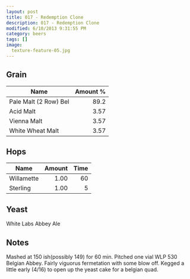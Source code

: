 ```yaml
---
layout: post
title: 017 - Redemption Clone
description: 017 - Redemption Clone
modified: 6/10/2013 9:31:55 PM
category: beers
tags: []
image:
  texture-feature-05.jpg
---
```



## Grain

| Name | Amount %|
| ---- | ------: |
| Pale Malt (2 Row) Bel | 89.2 
| Acid Malt | 3.57 
| Vienna Malt | 3.57 
| White Wheat Malt | 3.57 

## Hops

| Name | Amount | Time |
| ---- | -----: | ---: |
| Willamette | 1.00 | 60 
| Sterling | 1.00 | 5 

## Yeast
White Labs Abbey Ale

## Notes
Mashed at 150 ish(possibly 149) for 60 min. Pitched one vial WLP 530 Belgian Abbey. Fairly viguorus fermetation with some blow off. Kegged a little early (4/16) to open up the yeast cake for a belgian quad. 
